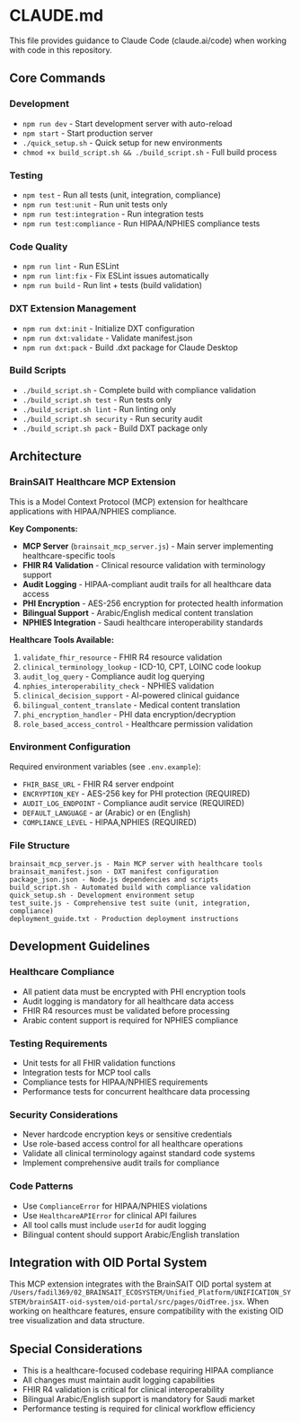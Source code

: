 # CLAUDE.md

This file provides guidance to Claude Code (claude.ai/code) when working with code in this repository.

## Core Commands

### Development
- `npm run dev` - Start development server with auto-reload
- `npm start` - Start production server
- `./quick_setup.sh` - Quick setup for new environments
- `chmod +x build_script.sh && ./build_script.sh` - Full build process

### Testing
- `npm test` - Run all tests (unit, integration, compliance)
- `npm run test:unit` - Run unit tests only
- `npm run test:integration` - Run integration tests
- `npm run test:compliance` - Run HIPAA/NPHIES compliance tests

### Code Quality
- `npm run lint` - Run ESLint
- `npm run lint:fix` - Fix ESLint issues automatically
- `npm run build` - Run lint + tests (build validation)

### DXT Extension Management
- `npm run dxt:init` - Initialize DXT configuration
- `npm run dxt:validate` - Validate manifest.json
- `npm run dxt:pack` - Build .dxt package for Claude Desktop

### Build Scripts
- `./build_script.sh` - Complete build with compliance validation
- `./build_script.sh test` - Run tests only
- `./build_script.sh lint` - Run linting only
- `./build_script.sh security` - Run security audit
- `./build_script.sh pack` - Build DXT package only

## Architecture

### BrainSAIT Healthcare MCP Extension
This is a Model Context Protocol (MCP) extension for healthcare applications with HIPAA/NPHIES compliance.

**Key Components:**
- **MCP Server** (`brainsait_mcp_server.js`) - Main server implementing healthcare-specific tools
- **FHIR R4 Validation** - Clinical resource validation with terminology support
- **Audit Logging** - HIPAA-compliant audit trails for all healthcare data access
- **PHI Encryption** - AES-256 encryption for protected health information
- **Bilingual Support** - Arabic/English medical content translation
- **NPHIES Integration** - Saudi healthcare interoperability standards

**Healthcare Tools Available:**
1. `validate_fhir_resource` - FHIR R4 resource validation
2. `clinical_terminology_lookup` - ICD-10, CPT, LOINC code lookup
3. `audit_log_query` - Compliance audit log querying
4. `nphies_interoperability_check` - NPHIES validation
5. `clinical_decision_support` - AI-powered clinical guidance
6. `bilingual_content_translate` - Medical content translation
7. `phi_encryption_handler` - PHI data encryption/decryption
8. `role_based_access_control` - Healthcare permission validation

### Environment Configuration
Required environment variables (see `.env.example`):
- `FHIR_BASE_URL` - FHIR R4 server endpoint
- `ENCRYPTION_KEY` - AES-256 key for PHI protection (REQUIRED)
- `AUDIT_LOG_ENDPOINT` - Compliance audit service (REQUIRED)
- `DEFAULT_LANGUAGE` - ar (Arabic) or en (English)
- `COMPLIANCE_LEVEL` - HIPAA,NPHIES (REQUIRED)

### File Structure
```
brainsait_mcp_server.js - Main MCP server with healthcare tools
brainsait_manifest.json - DXT manifest configuration
package_json.json - Node.js dependencies and scripts
build_script.sh - Automated build with compliance validation
quick_setup.sh - Development environment setup
test_suite.js - Comprehensive test suite (unit, integration, compliance)
deployment_guide.txt - Production deployment instructions
```

## Development Guidelines

### Healthcare Compliance
- All patient data must be encrypted with PHI encryption tools
- Audit logging is mandatory for all healthcare data access
- FHIR R4 resources must be validated before processing
- Arabic content support is required for NPHIES compliance

### Testing Requirements
- Unit tests for all FHIR validation functions
- Integration tests for MCP tool calls
- Compliance tests for HIPAA/NPHIES requirements
- Performance tests for concurrent healthcare data processing

### Security Considerations
- Never hardcode encryption keys or sensitive credentials
- Use role-based access control for all healthcare operations
- Validate all clinical terminology against standard code systems
- Implement comprehensive audit trails for compliance

### Code Patterns
- Use `ComplianceError` for HIPAA/NPHIES violations
- Use `HealthcareAPIError` for clinical API failures
- All tool calls must include `userId` for audit logging
- Bilingual content should support Arabic/English translation

## Integration with OID Portal System
This MCP extension integrates with the BrainSAIT OID portal system at `/Users/fadil369/02_BRAINSAIT_ECOSYSTEM/Unified_Platform/UNIFICATION_SYSTEM/brainSAIT-oid-system/oid-portal/src/pages/OidTree.jsx`. When working on healthcare features, ensure compatibility with the existing OID tree visualization and data structure.

## Special Considerations
- This is a healthcare-focused codebase requiring HIPAA compliance
- All changes must maintain audit logging capabilities
- FHIR R4 validation is critical for clinical interoperability
- Bilingual Arabic/English support is mandatory for Saudi market
- Performance testing is required for clinical workflow efficiency